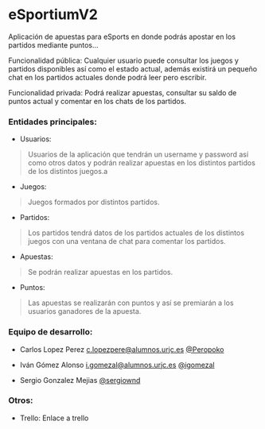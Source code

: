 # eSportiumV2

Aplicación de apuestas para eSports en donde podrás apostar en los partidos mediante puntos...

Funcionalidad pública: Cualquier usuario puede consultar los juegos y partidos disponibles así como el estado actual, además existirá un pequeño chat en los partidos actuales donde podrá leer pero escribir.

Funcionalidad privada: Podrá realizar apuestas, consultar su saldo de puntos actual y comentar en los chats de los partidos.

### Entidades principales:

* Usuarios:

> Usuarios de la aplicación que tendrán un username y password así como otros datos y podrán realizar apuestas en los distintos partidos de los distintos juegos.a

* Juegos:

> Juegos formados por distintos partidos.

* Partidos:

> Los partidos tendrá datos de los partidos actuales de los distintos juegos con una ventana de chat para comentar los partidos.

* Apuestas:

> Se podrán realizar apuestas en los partidos.

* Puntos:

> Las apuestas se realizarán con puntos y así se premiarán a los usuarios ganadores de la apuesta.

### Equipo de desarrollo:

* Carlos Lopez Perez c.lopezpere@alumnos.urjc.es [@Peropoko](https://github.com/Peropoko)

* Iván Gómez Alonso i.gomezal@alumnos.urjc.es [@igomezal](https://github.com/igomezal)

* Sergio Gonzalez Mejias [@sergiownd](https://github.com/sergiownd)

### Otros:

* Trello: Enlace a trello
